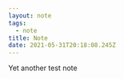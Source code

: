 ```yaml
---
layout: note
tags:
  - note
title: Note
date: 2021-05-31T20:18:08.245Z
---
```

 Yet another test note